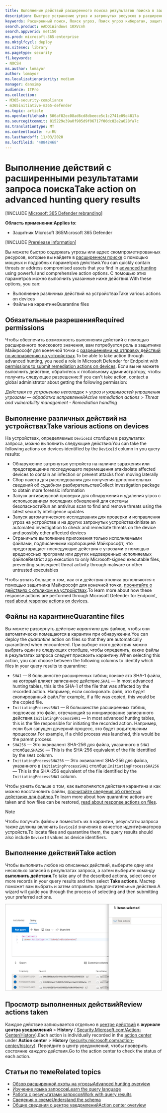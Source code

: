 ```yaml
---
title: Выполнение действий расширенного поиска результатов поиска в защитнике Microsoft 365
description: Быстрое устранение угроз и затронутых ресурсов в расширенных результатах поиска
keywords: Расширенный поиск, Поиск угроз, Поиск угроз кибератак, защита от угроз Майкрософт, Microsoft 365, MTP, m365, поиск, запрос, телеметрии, выполнение действий
search.product: eADQiWindows 10XVcnh
search.appverid: met150
ms.prod: microsoft-365-enterprise
ms.mktglfcycl: deploy
ms.sitesec: library
ms.pagetype: security
f1.keywords:
- NOCSH
ms.author: lomayor
author: lomayor
ms.localizationpriority: medium
manager: dansimp
audience: ITPro
ms.collection:
- M365-security-compliance
- m365initiative-m365-defender
ms.topic: article
ms.openlocfilehash: 506af82ec08ad6cd8dbeece5c1c2741e09e4817a
ms.sourcegitcommit: 815229e39a0f905d9f06717f00dc82e2a028fa7c
ms.translationtype: MT
ms.contentlocale: ru-RU
ms.lasthandoff: 11/03/2020
ms.locfileid: "48842468"
---
```

# <a name="take-action-on-advanced-hunting-query-results"></a><span data-ttu-id="a20c3-104">Выполнение действий с расширенными результатами запроса поиска</span><span class="sxs-lookup"><span data-stu-id="a20c3-104">Take action on advanced hunting query results</span></span>

[!INCLUDE [Microsoft 365 Defender rebranding](../includes/microsoft-defender.md)]


<span data-ttu-id="a20c3-105">**Область применения:**</span><span class="sxs-lookup"><span data-stu-id="a20c3-105">**Applies to:**</span></span>
- <span data-ttu-id="a20c3-106">Защитник Microsoft 365</span><span class="sxs-lookup"><span data-stu-id="a20c3-106">Microsoft 365 Defender</span></span>

[!INCLUDE [Prerelease information](../includes/prerelease.md)]

<span data-ttu-id="a20c3-107">Вы можете быстро содержать угрозы или адрес скомпрометированных ресурсов, которые вы найдете в [расширенном поиске](advanced-hunting-overview.md) с помощью мощных и подробных параметров действий.</span><span class="sxs-lookup"><span data-stu-id="a20c3-107">You can quickly contain threats or address compromised assets that you find in [advanced hunting](advanced-hunting-overview.md) using powerful and comprehensive action options.</span></span> <span data-ttu-id="a20c3-108">С помощью этих параметров можно выполнить указанные ниже действия.</span><span class="sxs-lookup"><span data-stu-id="a20c3-108">With these options, you can:</span></span>

- <span data-ttu-id="a20c3-109">Выполнение различных действий на устройствах</span><span class="sxs-lookup"><span data-stu-id="a20c3-109">Take various actions on devices</span></span>
- <span data-ttu-id="a20c3-110">Файлы на карантине</span><span class="sxs-lookup"><span data-stu-id="a20c3-110">Quarantine files</span></span>

## <a name="required-permissions"></a><span data-ttu-id="a20c3-111">Обязательные разрешения</span><span class="sxs-lookup"><span data-stu-id="a20c3-111">Required permissions</span></span>
<span data-ttu-id="a20c3-112">Чтобы обеспечить возможность выполнения действий с помощью расширенного поискового значения, вам потребуется роль в защитнике Майкрософт для конечной точки с [разрешениями на отправку действий по исправлению на устройствах](https://docs.microsoft.com/windows/security/threat-protection/microsoft-defender-atp/user-roles#permission-options).</span><span class="sxs-lookup"><span data-stu-id="a20c3-112">To be able to take action through advanced hunting, you need a role in Microsoft Defender for Endpoint with [permissions to submit remediation actions on devices](https://docs.microsoft.com/windows/security/threat-protection/microsoft-defender-atp/user-roles#permission-options).</span></span> <span data-ttu-id="a20c3-113">Если вы не можете выполнить действие, обратитесь к глобальному администратору, чтобы получить следующее разрешение:</span><span class="sxs-lookup"><span data-stu-id="a20c3-113">If you can't take action, contact a global administrator about getting the following permission:</span></span>

<span data-ttu-id="a20c3-114">*Действия по устранению неполадок > угроз и уязвимостей управления угрозами — обработка исправлений*</span><span class="sxs-lookup"><span data-stu-id="a20c3-114">*Active remediation actions > Threat and vulnerability management - Remediation handling*</span></span>

## <a name="take-various-actions-on-devices"></a><span data-ttu-id="a20c3-115">Выполнение различных действий на устройствах</span><span class="sxs-lookup"><span data-stu-id="a20c3-115">Take various actions on devices</span></span>
<span data-ttu-id="a20c3-116">На устройствах, определяемых `DeviceId` столбцом в результатах запроса, можно выполнить следующие действия:</span><span class="sxs-lookup"><span data-stu-id="a20c3-116">You can take the following actions on devices identified by the `DeviceId` column in you query results:</span></span>

- <span data-ttu-id="a20c3-117">Обнаружение затронутых устройств на наличие заражения или предотвращение последующего перемещения атак</span><span class="sxs-lookup"><span data-stu-id="a20c3-117">Isolate affected devices to contain an infection or prevent attacks from moving laterally</span></span>
- <span data-ttu-id="a20c3-118">Сбор пакета для расследования для получения дополнительных сведений об судебном разбирательстве</span><span class="sxs-lookup"><span data-stu-id="a20c3-118">Collect investigation package to obtain more forensic information</span></span>
- <span data-ttu-id="a20c3-119">Запуск антивирусной проверки для обнаружения и удаления угроз с использованием последних обновлений для системы безопасности</span><span class="sxs-lookup"><span data-stu-id="a20c3-119">Run an antivirus scan to find and remove threats using the latest security intelligence updates</span></span>
- <span data-ttu-id="a20c3-120">Запуск автоматического исследования для проверки и исправления угроз на устройстве и на других затронутых устройствах</span><span class="sxs-lookup"><span data-stu-id="a20c3-120">Initiate an automated investigation to check and remediate threats on the device and possibly other affected devices</span></span>
- <span data-ttu-id="a20c3-121">Ограничьте выполнение приложения только исполняемыми файлами, подписанными корпорацией Майкрософт, что предотвращает последующие действия с угрозами с помощью вредоносных программ или других недоверенных исполняемых файлов</span><span class="sxs-lookup"><span data-stu-id="a20c3-121">Restrict app execution to only Microsoft-signed executable files, preventing subsequent threat activity through malware or other untrusted executables</span></span>

<span data-ttu-id="a20c3-122">Чтобы узнать больше о том, как эти действия отклика выполняются с помощью защитника Майкрософт для конечной точки, [прочитайте о действиях с откликом на устройствах](https://docs.microsoft.com/windows/security/threat-protection/microsoft-defender-atp/respond-machine-alerts).</span><span class="sxs-lookup"><span data-stu-id="a20c3-122">To learn more about how these response actions are performed through Microsoft Defender for Endpoint, [read about response actions on devices](https://docs.microsoft.com/windows/security/threat-protection/microsoft-defender-atp/respond-machine-alerts).</span></span>
   
## <a name="quarantine-files"></a><span data-ttu-id="a20c3-123">Файлы на карантине</span><span class="sxs-lookup"><span data-stu-id="a20c3-123">Quarantine files</span></span>
<span data-ttu-id="a20c3-124">Вы можете развернуть действие *карантина* для файлов, чтобы они автоматически помещаются в карантин при обнаружении.</span><span class="sxs-lookup"><span data-stu-id="a20c3-124">You can deploy the *quarantine* action on files so that they are automatically quarantined when encountered.</span></span> <span data-ttu-id="a20c3-125">При выборе этого действия можно выбрать один из следующих столбцов, чтобы определить, какие файлы в результатах запроса следует присвоить карантину:</span><span class="sxs-lookup"><span data-stu-id="a20c3-125">When selecting this action, you can choose between the following columns to identify which files in your query results to quarantine:</span></span>

- <span data-ttu-id="a20c3-126">`SHA1` — В большинстве расширенных таблиц поиске это SHA-1 файла, на который влияет записанное действие.</span><span class="sxs-lookup"><span data-stu-id="a20c3-126">`SHA1` — In most advanced hunting tables, this is the SHA-1 of the file that was affected by the recorded action.</span></span> <span data-ttu-id="a20c3-127">Например, если скопировать файл, это будет скопированный файл.</span><span class="sxs-lookup"><span data-stu-id="a20c3-127">For example, if a file was copied, this would be the copied file.</span></span>
- <span data-ttu-id="a20c3-128">`InitiatingProcessSHA1` — В большинстве расширенных таблиц подпоиска это файл, отвечающий за инициирование записанного действия.</span><span class="sxs-lookup"><span data-stu-id="a20c3-128">`InitiatingProcessSHA1` — In most advanced hunting tables, this is the file responsible for initiating the recorded action.</span></span> <span data-ttu-id="a20c3-129">Например, если был запущен дочерний процесс, это будет родительским процессом.</span><span class="sxs-lookup"><span data-stu-id="a20c3-129">For example, if a child process was launched, this would be the parent process.</span></span> 
- <span data-ttu-id="a20c3-130">`SHA256` — Это эквивалент SHA-256 для файла, указанного в `SHA1` столбце.</span><span class="sxs-lookup"><span data-stu-id="a20c3-130">`SHA256` — This is the SHA-256 equivalent of the file identified by the `SHA1` column.</span></span>
- <span data-ttu-id="a20c3-131">`InitiatingProcessSHA256` — Это эквивалент SHA-256 для файла, указанного в `InitiatingProcessSHA1` столбце.</span><span class="sxs-lookup"><span data-stu-id="a20c3-131">`InitiatingProcessSHA256` — This is the SHA-256 equivalent of the file identified by the `InitiatingProcessSHA1` column.</span></span>

<span data-ttu-id="a20c3-132">Чтобы узнать больше о том, как выполняются действия карантина и как можно восстановить файлы, [прочитайте сведения об ответных действиях для файлов](https://docs.microsoft.com/windows/security/threat-protection/microsoft-defender-atp/respond-file-alerts).</span><span class="sxs-lookup"><span data-stu-id="a20c3-132">To learn more about how quarantine actions are taken and how files can be restored, [read about response actions on files](https://docs.microsoft.com/windows/security/threat-protection/microsoft-defender-atp/respond-file-alerts).</span></span>

>[!NOTE]
><span data-ttu-id="a20c3-133">Чтобы получить файлы и поместить их в карантин, результаты запроса также должны включать `DeviceId` значения в качестве идентификаторов устройств.</span><span class="sxs-lookup"><span data-stu-id="a20c3-133">To locate files and quarantine them, the query results should also include `DeviceId` values as device identifiers.</span></span>  

## <a name="take-action"></a><span data-ttu-id="a20c3-134">Выполнение действий</span><span class="sxs-lookup"><span data-stu-id="a20c3-134">Take action</span></span>
<span data-ttu-id="a20c3-135">Чтобы выполнить любое из описанных действий, выберите одну или несколько записей в результатах запроса, а затем выберите команду **выполнить действия**.</span><span class="sxs-lookup"><span data-stu-id="a20c3-135">To take any of the described actions, select one or more records in your query results and then select **Take actions**.</span></span> <span data-ttu-id="a20c3-136">Мастер поможет вам выбрать и затем отправить предпочтительные действия.</span><span class="sxs-lookup"><span data-stu-id="a20c3-136">A wizard will guide you through the process of selecting and then submitting your preferred actions.</span></span>

![Изображение выбранной записи с панелью для проверки записи](../../media/mtp-ah/ah-take-actions.png)

## <a name="review-actions-taken"></a><span data-ttu-id="a20c3-138">Просмотр выполненных действий</span><span class="sxs-lookup"><span data-stu-id="a20c3-138">Review actions taken</span></span>
<span data-ttu-id="a20c3-139">Каждое действие записывается отдельно в [центре действий](mtp-action-center.md) в **журнале центра уведомлений**  >  **History** ( [Security.Microsoft.com/Action-Center/History](https://security.microsoft.com/action-center/history)).</span><span class="sxs-lookup"><span data-stu-id="a20c3-139">Each action is individually recorded in the [action center](mtp-action-center.md) under **Action center** > **History** ([security.microsoft.com/action-center/history](https://security.microsoft.com/action-center/history)).</span></span> <span data-ttu-id="a20c3-140">Перейдите в центр уведомлений, чтобы проверить состояние каждого действия.</span><span class="sxs-lookup"><span data-stu-id="a20c3-140">Go to the action center to check the status of each action.</span></span>
 
## <a name="related-topics"></a><span data-ttu-id="a20c3-141">Статьи по теме</span><span class="sxs-lookup"><span data-stu-id="a20c3-141">Related topics</span></span>
- [<span data-ttu-id="a20c3-142">Обзор расширенной охоты на угрозы</span><span class="sxs-lookup"><span data-stu-id="a20c3-142">Advanced hunting overview</span></span>](advanced-hunting-overview.md)
- [<span data-ttu-id="a20c3-143">Изучение языка запросов</span><span class="sxs-lookup"><span data-stu-id="a20c3-143">Learn the query language</span></span>](advanced-hunting-query-language.md)
- [<span data-ttu-id="a20c3-144">Работа с результатами запросов</span><span class="sxs-lookup"><span data-stu-id="a20c3-144">Work with query results</span></span>](advanced-hunting-query-results.md)
- [<span data-ttu-id="a20c3-145">Сведения о схеме</span><span class="sxs-lookup"><span data-stu-id="a20c3-145">Understand the schema</span></span>](advanced-hunting-schema-tables.md)
- [<span data-ttu-id="a20c3-146">Общие сведения о центре уведомлений</span><span class="sxs-lookup"><span data-stu-id="a20c3-146">Action center overview</span></span>](mtp-action-center.md)
